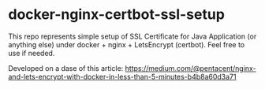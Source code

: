 # docker-nginx-certbot-ssl-setup

This repo represents simple setup of SSL Certificate for Java Application (or anything else) under docker + nginx + LetsEncrypt (certbot).
Feel free to use if needed.

Developed on a dase of this article: https://medium.com/@pentacent/nginx-and-lets-encrypt-with-docker-in-less-than-5-minutes-b4b8a60d3a71
